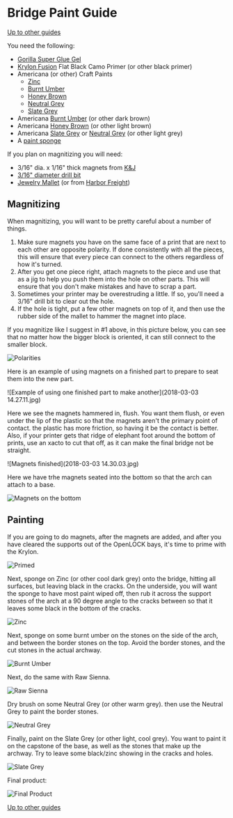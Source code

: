 # Bridge Paint Guide
[Up to other guides](../README.md)

You need the following:
* [Gorilla Super Glue Gel](http://amzn.to/2H58rEX)
* [Krylon Fusion](http://amzn.to/2C8XG0L) Flat Black Camo Primer (or other black primer)
* Americana (or other) Craft Paints
  * [Zinc](https://decoart.com/Merchant2/merchant.mvc?Session_ID=9dfbaac54a360cee1f9f4ea541267a45&Screen=PROD&Store_Code=D&Product_Code=DA304-3&Category_Code=DA-2)
  * [Burnt Umber](https://decoart.com/Merchant2/merchant.mvc?Session_ID=9dfbaac54a360cee1f9f4ea541267a45&Screen=PROD&Store_Code=D&Product_Code=DAO64-3&Category_Code=DA-2)
  * [Honey Brown](https://decoart.com/Merchant2/merchant.mvc?Session_ID=9dfbaac54a360cee1f9f4ea541267a45&Screen=PROD&Store_Code=D&Product_Code=DA163-3&Category_Code=DA-2)
  * [Neutral Grey](https://decoart.com/Merchant2/merchant.mvc?Session_ID=9dfbaac54a360cee1f9f4ea541267a45&Screen=PROD&Store_Code=D&Product_Code=DAO95-3&Category_Code=DA-2)
  * [Slate Grey](https://decoart.com/Merchant2/merchant.mvc?Session_ID=9dfbaac54a360cee1f9f4ea541267a45&Screen=PROD&Store_Code=D&Product_Code=DAO68-3&Category_Code=DA-2)
* Americana [Burnt Umber](http://amzn.to/2HbRqZR) (or other dark brown)
* Americana [Honey Brown](http://amzn.to/2BmMi4O) (or other light brown)
* Americana [Slate Grey](http://amzn.to/2C89rVe) or [Neutral Grey](http://amzn.to/2Eed16e) (or other light grey)
* A [paint sponge](http://amzn.to/2EEMa2A)

If you plan on magnitizing you will need:

* 3/16" dia. x 1/16" thick magnets from [K&J](https://www.kjmagnetics.com/proddetail.asp?prod=D31)
* [3/16" diameter drill bit](http://amzn.to/2oMnYSO)
* [Jewelry Mallet](http://amzn.to/2FgFwjV) (or from [Harbor Freight](https://www.harborfreight.com/double-sided-mallet-with-wooden-handle-98285.html))

## Magnitizing

When magnitizing, you will want to be pretty careful about a number of things.

1) Make sure magnets you have on the same face of a print that are next to each other are opposite polarity.  If done consistently with all the pieces, this will ensure that every piece can connect to the others regardless of how it's turned.
2) After you get one piece right, attach magnets to the piece and use that as a jig to help you push them into the hole on other parts.  This will ensure that you don't make mistakes and have to scrap a part.
3) Sometimes your printer may be overestruding a little.  If so, you'll need a 3/16" drill bit to clear out the hole.
4) If the hole is tight, put a few other magnets on top of it, and then use the rubber side of the mallet to hammer the magnet into place.

If you magnitize like I suggest in #1 above, in this picture below, you can see that no matter how the bigger block is oriented, it can still connect to the smaller block.

![Polarities](polarities.png)

Here is an example of using magnets on a finished part to prepare to seat them into the new part.

![Example of using one finished part to make another](2018-03-03 14.27.11.jpg)

Here we see the magnets hammered in, flush.  You want them flush, or even under the lip of the plastic so that the magnets aren't the primary point of contact.  the plastic has more friction, so having it be the contact is better.  Also, if your printer gets that ridge of elephant foot around the bottom of prints, use an xacto to cut that off, as it can make the final bridge not be straight.

![Magnets finished](2018-03-03 14.30.03.jpg)

Here we have trhe magnets seated into the bottom so that the arch can attach to a base.

![Magnets on the bottom](2018-03-03_18.17.25.jpg)

## Painting
If you are going to do magnets, after the magnets are added, and after you have cleared the supports out of the OpenLOCK bays, it's time to prime with the Krylon.

![Primed](2018-03-06_08.25.24.jpg)

Next, sponge on Zinc (or other cool dark grey) onto the bridge, hitting all surfaces, but leaving black in the cracks.  On the underside, you will want the sponge to have most paint wiped off, then rub it across the support stones of the arch at a 90 degree angle to the cracks between so that it leaves some black in the bottom of the cracks.

![Zinc](2018-03-06_08.30.27.jpg)

Next, sponge on some burnt umber on the stones on the side of the arch, and between the border stones on the top.  Avoid the border stones, and the cut stones in the actual archway.

![Burnt Umber](2018-03-06_08.32.10.jpg)

Next, do the same with Raw Sienna.

![Raw Sienna](2018-03-06_08.33.46.jpg)

Dry brush on some Neutral Grey (or other warm grey).  then use the Neutral Grey to paint the border stones.

![Neutral Grey](2018-03-06_08.36.34.jpg)

Finally, paint on the Slate Grey (or other light, cool grey).  You want to paint it on the capstone of the base, as well as the stones that make up the archway.  Try to leave some black/zinc showing in the cracks and holes.

![Slate Grey](2018-03-06_08.39.09.jpg)

Final product:

![Final Product](2018-03-06_08.39.56.jpg)

[Up to other guides](../README.md)
